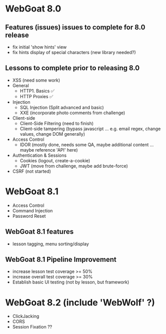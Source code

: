 # WebGoat 8.0

## Features (issues) issues to complete for 8.0 release
* fix initial 'show hints' view
* fix hints display of special characters (new library needed?)

## Lessons to complete prior to releasing 8.0

* XSS (need some work)
* General
  * HTTP1.  Basics ✅ 
  * HTTP Proxies ✅ 
* Injection
  * SQL Injection (Split advanced and basic)
  * XXE (incorporate photo comments from challenge)
* Client-side
  * Client-Side Filtering (need to finish)
  * Client-side tampering (bypass javascript ... e.g. email regex, change values, change DOM generally)
* Access Control
  * IDOR (mostly done, needs some QA, maybe additional content ... maybe reference 'API' here)
* Authentication & Sessions
  * Cookies (logout, create-a-cookie)
  * JWT (move from challenge, maybe add brute-force)
* CSRF (not started)

# WebGoat 8.1
* Access Control
* Command Injection
* Password Reset

## WebGoat 8.1 features
* lesson tagging, menu sorting/display

## WebGoat 8.1 Pipeline Improvement
* increase lesson test coverage >= 50%
* increase overall test coverage >= 30%
* Establish basic UI testing (not by lesson, but framework)

# WebGoat 8.2 (include 'WebWolf' ?)
* ClickJacking
* CORS
* Session Fixation ??